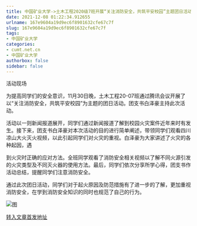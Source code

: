 ```yaml
---
title: 中国矿业大学->土木工程2020级7班开展“关注消防安全，共筑平安校园”主题团日活动 | cumt.net.cn
date: 2021-12-08 01:22:34.912655
urlname: 167e9604a19d9ec6f8901632cfe67c7f
slug: 167e9604a19d9ec6f8901632cfe67c7f
tags: 
- 中国矿业大学
categories:
- cumt.net.cn
- 中国矿业大学
authorbox: false
sidebar: false
---
```

活动现场

为提高同学们的安全意识，11月30日晚，土木工程20-07班通过腾讯会议开展了以“关注消防安全，共筑平安校园”为主题的团日活动。团支书白泽豪主持此次活动。  

活动以一则新闻报道展开，同学们通过新闻报道了解到校园火灾案件近年来时有发生。接下来，团支书白泽豪对本次活动的目的进行简单阐述，带领同学们观看四川凉山大火灭火视频，以此引起同学们对火灾的重视。白泽豪为大家讲述了火灾的各种起因，遇
<!--more-->
到火灾时正确的应对方法。全班同学观看了消防安全相关视频以了解不同火源引发的火灾类型及不同灭火器的使用方法。最后，同学们依次分享所学心得，团支书作活动总结，提醒同学们注意消防安全。  

通过此次团日活动，同学们对于起火原因及防范措施有了进一步的了解，更加重视消防安全，在学到消防安全知识的同时也规范了自己的行为。

![图](http://xwzx.cumt.edu.cn/_upload/article/images/78/d8/1b22b1754470a8ca6ad8e72a6455/f1a1b906-e364-4008-8418-0a7716d47265.jpg)

[转入文章首发地址](http://xwzx.cumt.edu.cn/5b/75/c523a613237/page.htm)